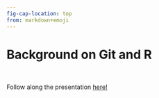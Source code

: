 ```yaml
---
fig-cap-location: top
from: markdown+emoji
---
```


# **Background on Git and R**


</br>

Follow along the presentation [here!](https://unisyd.sharepoint.com/:p:/r/teams/SydneyInformaticsHub2/_layouts/15/Doc.aspx?sourcedoc=%7BA2B9FBEB-02BA-4410-A516-A4B81F449F29%7D&file=Rstudio%20and%20github.pptx&action=edit&mobileredirect=true) <br>
